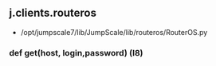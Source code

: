 ## j.clients.routeros

- /opt/jumpscale7/lib/JumpScale/lib/routeros/RouterOS.py

### def get(host, login,password) (l8)

